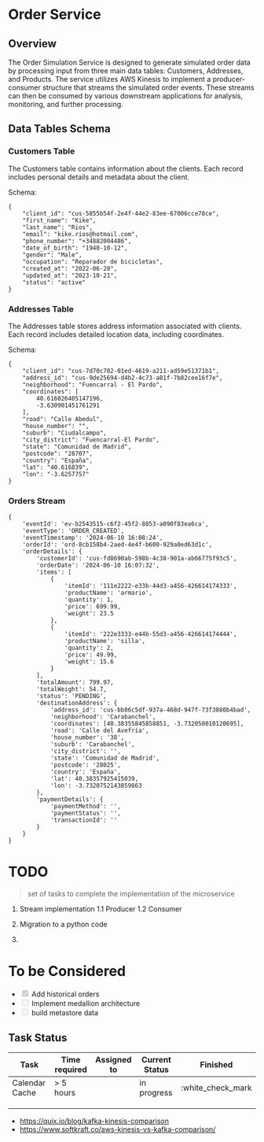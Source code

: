 # Order Service

## Overview

The Order Simulation Service is designed to generate simulated order data by processing input from three main data tables: Customers, Addresses, and Products. The service utilizes AWS Kinesis to implement a producer-consumer structure that streams the simulated order events. These streams can then be consumed by various downstream applications for analysis, monitoring, and further processing.


##  Data Tables Schema

### Customers Table
The Customers table contains information about the clients. Each record includes personal details and metadata about the client.

Schema:

```
{
    "client_id": "cus-5855b54f-2e4f-44e2-83ee-67006cce78ce",
    "first_name": "Kike",
    "last_name": "Rios",
    "email": "kike.rios@hotmail.com",
    "phone_number": "+34882004486",
    "date_of_birth": "1940-10-12",
    "gender": "Male",
    "occupation": "Reparador de bicicletas",
    "created_at": "2022-06-28",
    "updated_at": "2023-10-21",
    "status": "active"
}
```

### Addresses Table

The Addresses table stores address information associated with clients. Each record includes detailed location data, including coordinates.

Schema:

```
{
    "client_id": "cus-7d70c702-01ed-4619-a211-ad59e51371b1",
    "address_id": "cus-9de25694-d4b2-4c73-a81f-7b82cee16f7e",
    "neighborhood": "Fuencarral - El Pardo",
    "coordinates": [
        40.616026405147196,
        -3.630901451761291
    ],
    "road": "Calle Abedul",
    "house_number": "",
    "suburb": "Ciudalcampo",
    "city_district": "Fuencarral-El Pardo",
    "state": "Comunidad de Madrid",
    "postcode": "28707",
    "country": "España",
    "lat": "40.616839",
    "lon": "-3.6257757"
}
```

### Orders Stream


```
{
    'eventId': 'ev-b2543515-c6f2-45f2-8853-a090f83ea6ca', 
    'eventType': 'ORDER_CREATED', 
    'eventTimestamp': '2024-06-10 16:08:24', 
    'orderId': 'ord-8cb158b4-2aed-4e4f-b600-929a0ed63d1c', 
    'orderDetails': {
        'customerId': 'cus-fd8690ab-598b-4c38-901a-ab66775f93c5', 
        'orderDate': '2024-06-10 16:07:32', 
        'items': [
            {
                'itemId': '111e2222-e33b-44d3-a456-426614174333', 
                'productName': 'armario', 
                'quantity': 1, 
                'price': 699.99, 
                'weight': 23.5
            }, 
            {
                'itemId': '222e3333-e44b-55d3-a456-426614174444', 
                'productName': 'silla', 
                'quantity': 2, 
                'price': 49.99, 
                'weight': 15.6
            }
        ], 
        'totalAmount': 799.97, 
        'totalWeight': 54.7, 
        'status': 'PENDING', 
        'destinationAddress': {
            'address_id': 'cus-bb86c5df-937a-468d-947f-73f3080b4bad', 
            'neighborhood': 'Carabanchel', 
            'coordinates': [40.38355845858851, -3.732050010120695], 
            'road': 'Calle del Avefría', 
            'house_number': '38', 
            'suburb': 'Carabanchel', 
            'city_district': '', 
            'state': 'Comunidad de Madrid', 
            'postcode': '28025', 
            'country': 'España', 
            'lat': 40.38357925415039, 
            'lon': -3.7320752143859863
        }, 
        'paymentDetails': {
            'paymentMethod': '', 
            'paymentStatus': '', 
            'transactionId': ''
        }
    }
}
```

# TODO

> set of tasks to complete the implementation of the microservice

1. Stream implementation
    1.1 Producer
    1.2 Consumer

2. Migration to a python code

3. 

# To be Considered

- <input type="checkbox" disabled checked /> Add historical orders
- <input type="checkbox" disabled /> Implement medallion architecture
- <input type="checkbox" disabled /> build metastore data

## Task Status

| Task           | Time required | Assigned to   | Current Status | Finished | 
|----------------|---------------|---------------|----------------|-----------|
| Calendar Cache | > 5 hours  |  | in progress | :white_check_mark
|  |  |  |  | 
|  |  |  |  | 
|  |  |  |  | 


* https://quix.io/blog/kafka-kinesis-comparison
* https://www.softkraft.co/aws-kinesis-vs-kafka-comparison/